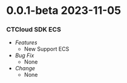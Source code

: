 # 0.0.1-beta 2023-11-05
### CTCloud SDK ECS

- _Features_
  - New Support ECS
- _Bug Fix_
  - None
- _Change_
  - None
